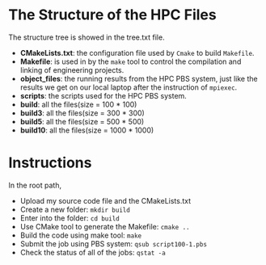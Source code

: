 # The Structure of the HPC Files

The structure tree is showed in the tree.txt file.

- **CMakeLists.txt**: the configuration file used by `Cmake` to build `Makefile`.
- **Makefile**: is used in by the `make` tool to control the compilation and linking of engineering projects.
- **object_files**: the running results from the HPC PBS system, just like the results we get on our local laptop after the instruction of `mpiexec`.
- **scripts**: the scripts used for the HPC PBS system.
- **build**: all the files(size = 100 * 100)
- **build3**: all the files(size = 300 * 300)
- **build5**: all the files(size = 500 * 500)
- **build10**: all the files(size = 1000 * 1000)

# Instructions
In the root path,

- Upload my source code file and the CMakeLists.txt
- Create a new folder: `mkdir build`
- Enter into the folder: `cd build`
- Use CMake tool to generate the Makefile: `cmake ..`
- Build the code using make tool: `make`
- Submit the job using PBS system: `qsub script100-1.pbs`
- Check the status of all of the jobs: `qstat -a`






















